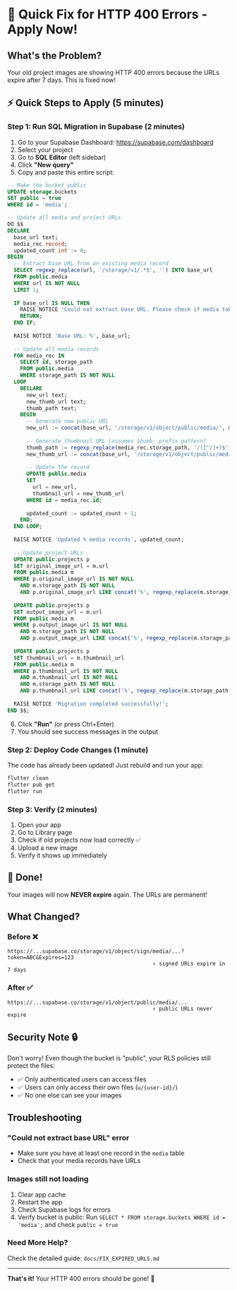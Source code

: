 # 🔧 Quick Fix for HTTP 400 Errors - Apply Now!

## What's the Problem?
Your old project images are showing HTTP 400 errors because the URLs expire after 7 days. This is fixed now!

## ⚡ Quick Steps to Apply (5 minutes)

### Step 1: Run SQL Migration in Supabase (2 minutes)

1. Go to your Supabase Dashboard: https://supabase.com/dashboard
2. Select your project
3. Go to **SQL Editor** (left sidebar)
4. Click **"New query"**
5. Copy and paste this entire script:

```sql
-- Make the bucket public
UPDATE storage.buckets 
SET public = true 
WHERE id = 'media';

-- Update all media and project URLs
DO $$
DECLARE
  base_url text;
  media_rec record;
  updated_count int := 0;
BEGIN
  -- Extract base URL from an existing media record
  SELECT regexp_replace(url, '/storage/v1/.*$', '') INTO base_url
  FROM public.media
  WHERE url IS NOT NULL
  LIMIT 1;
  
  IF base_url IS NULL THEN
    RAISE NOTICE 'Could not extract base URL. Please check if media table has records.';
    RETURN;
  END IF;
  
  RAISE NOTICE 'Base URL: %', base_url;
  
  -- Update all media records
  FOR media_rec IN 
    SELECT id, storage_path
    FROM public.media
    WHERE storage_path IS NOT NULL
  LOOP
    DECLARE
      new_url text;
      new_thumb_url text;
      thumb_path text;
    BEGIN
      -- Generate new public URL
      new_url := concat(base_url, '/storage/v1/object/public/media/', media_rec.storage_path);
      
      -- Generate thumbnail URL (assumes thumb_ prefix pattern)
      thumb_path := regexp_replace(media_rec.storage_path, '/([^/]+)$', '/thumb_\1.jpg');
      new_thumb_url := concat(base_url, '/storage/v1/object/public/media/', thumb_path);
      
      -- Update the record
      UPDATE public.media
      SET 
        url = new_url,
        thumbnail_url = new_thumb_url
      WHERE id = media_rec.id;
      
      updated_count := updated_count + 1;
    END;
  END LOOP;
  
  RAISE NOTICE 'Updated % media records', updated_count;
  
  -- Update project URLs
  UPDATE public.projects p
  SET original_image_url = m.url
  FROM public.media m
  WHERE p.original_image_url IS NOT NULL
    AND m.storage_path IS NOT NULL
    AND p.original_image_url LIKE concat('%', regexp_replace(m.storage_path, '^.*/', ''), '%');
  
  UPDATE public.projects p
  SET output_image_url = m.url
  FROM public.media m
  WHERE p.output_image_url IS NOT NULL
    AND m.storage_path IS NOT NULL
    AND p.output_image_url LIKE concat('%', regexp_replace(m.storage_path, '^.*/', ''), '%');
  
  UPDATE public.projects p
  SET thumbnail_url = m.thumbnail_url
  FROM public.media m
  WHERE p.thumbnail_url IS NOT NULL
    AND m.thumbnail_url IS NOT NULL
    AND m.storage_path IS NOT NULL
    AND p.thumbnail_url LIKE concat('%', regexp_replace(m.storage_path, '^.*/', ''), '%');
  
  RAISE NOTICE 'Migration completed successfully!';
END $$;
```

6. Click **"Run"** (or press Ctrl+Enter)
7. You should see success messages in the output

### Step 2: Deploy Code Changes (1 minute)

The code has already been updated! Just rebuild and run your app:

```bash
flutter clean
flutter pub get
flutter run
```

### Step 3: Verify (2 minutes)

1. Open your app
2. Go to Library page
3. Check if old projects now load correctly ✅
4. Upload a new image
5. Verify it shows up immediately

## 🎉 Done!

Your images will now **NEVER expire** again. The URLs are permanent!

## What Changed?

### Before ❌
```
https://...supabase.co/storage/v1/object/sign/media/...?token=ABC&Expires=123
                                              ↑ signed URLs expire in 7 days
```

### After ✅
```
https://...supabase.co/storage/v1/object/public/media/...
                                              ↑ public URLs never expire
```

## Security Note 🔒

Don't worry! Even though the bucket is "public", your RLS policies still protect the files:
- ✅ Only authenticated users can access files
- ✅ Users can only access their own files (`u/{user-id}/`)
- ✅ No one else can see your images

## Troubleshooting

### "Could not extract base URL" error
- Make sure you have at least one record in the `media` table
- Check that your media records have URLs

### Images still not loading
1. Clear app cache
2. Restart the app
3. Check Supabase logs for errors
4. Verify bucket is public: Run `SELECT * FROM storage.buckets WHERE id = 'media';` and check `public = true`

### Need More Help?
Check the detailed guide: `docs/FIX_EXPIRED_URLS.md`

---

**That's it!** Your HTTP 400 errors should be gone! 🎊

